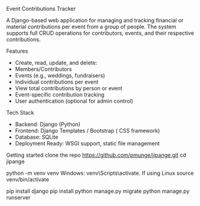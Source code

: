  Event Contributions Tracker

A Django-based web application for managing and tracking financial or material contributions per event from a group of people. The system supports full CRUD operations for contributors, events, and their respective contributions.


Features

-  Create, read, update, and delete:
  - Members/Contributors
  - Events (e.g., weddings, fundraisers)
  - Individual contributions per event
-  View total contributions by person or event
-  Event-specific contribution tracking
-  User authentication (optional for admin control)



 Tech Stack

- Backend: Django (Python)
- Frontend: Django Templates / Bootstrap ( CSS framework)
- Database: SQLite 
- Deployment Ready: WSGI support, static file management


Getting started 
clone the repo
   https://github.com/pmunge/jipange.git
   cd jipange

python -m venv venv
Windows: venv\Scripts\activate. If using Linux source venv/bin/activate

pip install django
pip install 
python manage.py migrate
python manage.py runserver




